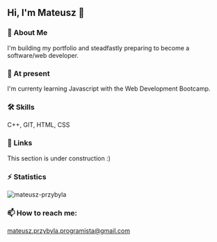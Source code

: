 ## Hi, I'm Mateusz 👋

### 🚀 About Me
I'm building my portfolio and steadfastly preparing to become a software/web developer.

### 🌱 At present
I'm currenty learning Javascript with the Web Development Bootcamp.

### 🛠 Skills
C++, GIT, HTML, CSS

### 🔗 Links
This section is under construction :)

### ⚡️ Statistics
<p><img src="https://github-readme-stats.vercel.app/api/top-langs?username=mateusz-przybyla&show_icons=true&theme=dark&title_color=fda5f6&text_color=ffffff&hide_border=true&locale=en&layout=compact" alt="mateusz-przybyla" /></p>

### 📫 How to reach me:
mateusz.przybyla.programista@gmail.com
